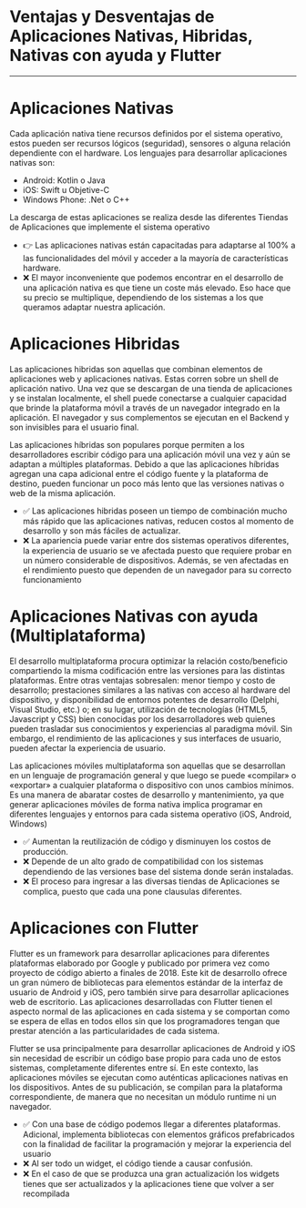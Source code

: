 # Ventajas y Desventajas de Aplicaciones Nativas, Hibridas, Nativas con ayuda y Flutter

---

# Aplicaciones Nativas

Cada aplicación nativa tiene recursos definidos por el sistema operativo, estos pueden ser recursos lógicos (seguridad), sensores o alguna relación dependiente con el hardware. Los lenguajes para desarrollar aplicaciones nativas son:

- Android: Kotlin o Java
- iOS: Swift u Objetive-C
- Windows Phone: .Net o C++

La descarga de estas aplicaciones se realiza desde las diferentes Tiendas de Aplicaciones que implemente el sistema operativo
- 👉 Las aplicaciones nativas están capacitadas para adaptarse al 100% a las funcionalidades del móvil y acceder a la mayoría de características hardware.
- ❌ El mayor inconveniente que podemos encontrar en el desarrollo de una aplicación nativa es que tiene un coste más elevado. Eso hace que su precio se multiplique, dependiendo de los sistemas a los que queramos adaptar nuestra aplicación.


# Aplicaciones Hibridas

Las aplicaciones hibridas son aquellas que combinan elementos de aplicaciones web y aplicaciones nativas. Estas corren sobre un shell de aplicación nativo. Una vez que se descargan de una tienda de aplicaciones y se instalan localmente, el shell puede conectarse a cualquier capacidad que brinde la plataforma móvil a través de un navegador integrado en la aplicación. El navegador y sus complementos se ejecutan en el Backend y son invisibles para el usuario final.

Las aplicaciones híbridas son populares porque permiten a los desarrolladores escribir código para una aplicación móvil una vez y aún se adaptan a múltiples plataformas. Debido a que las aplicaciones híbridas agregan una capa adicional entre el código fuente y la plataforma de destino, pueden funcionar un poco más lento que las versiones nativas o web de la misma aplicación.

- ✅ Las aplicaciones hibridas poseen un tiempo de combinación mucho más rápido que las aplicaciones nativas, reducen costos al momento de desarrollo y son más fáciles de actualizar.
- ❌ La apariencia puede variar entre dos sistemas operativos diferentes, la experiencia de usuario se ve afectada puesto que requiere probar en un número considerable de dispositivos. Además, se ven afectadas en el rendimiento puesto que dependen de un navegador para su correcto funcionamiento


# Aplicaciones Nativas con ayuda (Multiplataforma)

El desarrollo multiplataforma procura optimizar la relación costo/beneficio compartiendo la misma codificación entre las versiones para las distintas plataformas. Entre otras ventajas sobresalen: menor tiempo y costo de desarrollo; prestaciones similares a las nativas con acceso al hardware del dispositivo, y disponibilidad de entornos potentes de desarrollo (Delphi, Visual Studio, etc.) o; en su lugar, utilización de tecnologías (HTML5, Javascript y CSS) bien conocidas por los desarrolladores web quienes pueden trasladar sus conocimientos y experiencias al paradigma móvil. Sin embargo, el rendimiento de las aplicaciones y sus interfaces de usuario, pueden afectar la experiencia de usuario.

Las aplicaciones móviles multiplataforma son aquellas que se desarrollan en un lenguaje de programación general y que luego se puede «compilar» o «exportar» a cualquier plataforma o dispositivo con unos cambios mínimos. Es una manera de abaratar costes de desarrollo y mantenimiento, ya que generar aplicaciones móviles de forma nativa implica programar en diferentes lenguajes y entornos para cada sistema operativo (iOS, Android, Windows)

- ✅ Aumentan la reutilización de código y disminuyen los costos de producción.
- ❌ Depende de un alto grado de compatibilidad con los sistemas dependiendo de las versiones base del sistema donde serán instaladas.
- ❌ El proceso para ingresar a las diversas tiendas de Aplicaciones se complica, puesto que cada una pone clausulas diferentes.

# Aplicaciones con Flutter

Flutter es un framework para desarrollar aplicaciones para diferentes plataformas elaborado por Google y publicado por primera vez como proyecto de código abierto a finales de 2018. Este kit de desarrollo ofrece un gran número de bibliotecas para elementos estándar de la interfaz de usuario de Android y iOS, pero también sirve para desarrollar aplicaciones web de escritorio. Las aplicaciones desarrolladas con Flutter tienen el aspecto normal de las aplicaciones en cada sistema y se comportan como se espera de ellas en todos ellos sin que los programadores tengan que prestar atención a las particularidades de cada sistema.

Flutter se usa principalmente para desarrollar aplicaciones de Android y iOS sin necesidad de escribir un código base propio para cada uno de estos sistemas, completamente diferentes entre sí. En este contexto, las aplicaciones móviles se ejecutan como auténticas aplicaciones nativas en los dispositivos. Antes de su publicación, se compilan para la plataforma correspondiente, de manera que no necesitan un módulo runtime ni un navegador.

- ✅ Con una base de código podemos llegar a diferentes plataformas. Adicional, implementa bibliotecas con elementos gráficos prefabricados con la finalidad de facilitar la programación y mejorar la experiencia del usuario
- ❌ Al ser todo un widget, el código tiende a causar confusión.
- ❌ En el caso de que se produzca una gran actualización los widgets tienes que ser actualizados y la aplicaciones tiene que volver a ser recompilada
